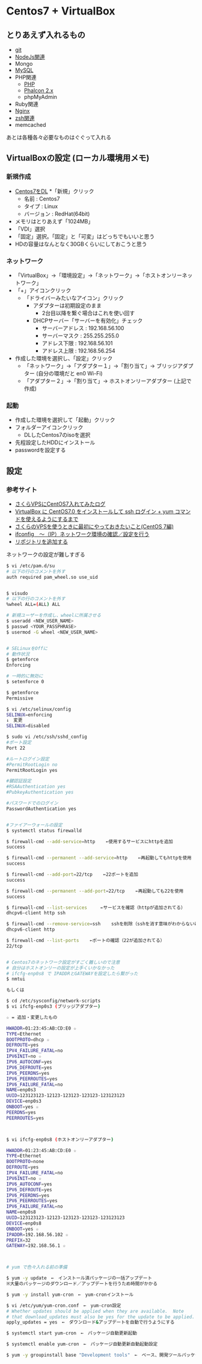# Centos7 + VirtualBox

## とりあえず入れるもの

* [git](git.md)
* [NodeJs関連](NodeJs.md)
* Mongo
* [MySQL](MySQL.md)
* PHP関連
	* [PHP](php.md)
	* [Phalcon 2.x](Phalcon.md)
	* phpMyAdmin
* Ruby関連
* [Nginx](Nginx.md)
* [zsh関連](zsh.md)
* memcached

あとは各種各々必要なものはぐぐって入れる



## VirtualBoxの設定 (ローカル環境用メモ)

### 新規作成

* [Centos7をDL](http://isoredirect.centos.org/centos/7/isos/x86_64/CentOS-7-x86_64-DVD-1503-01.iso)
*「新規」クリック
	* 名前 : Centos7
	* タイプ : Linux
	* バージョン : RedHat(64bit)
* メモリはとりあえず「1024MB」
* 「VDI」選択
* 「固定」選択。「固定」と「可変」はどっちでもいいと思う
* HDの容量はなんとなく30GBくらいにしておこうと思う


### ネットワーク

* 「VirtualBox」->「環境設定」->「ネットワーク」->「ホストオンリーネットワーク」
* 「+」アイコンクリック
	* 「ドライバーみたいなアイコン」クリック
		* アダプターは初期設定のまま
			* 2台目以降を繋ぐ場合はこれを使い回す
		* DHCPサーバー「サーバーを有効化」チェック
			* サーバーアドレス : 192.168.56.100
			* サーバーマスク : 255.255.255.0
			* アドレス下限 : 192.168.56.101
			* アドレス上限 : 192.168.56.254
* 作成した環境を選択し、「設定」クリック
	* 「ネットワーク」->「アダプター１」->「割り当て」-> ブリッジアダプター (自分の環境だと en0 Wi-Fi)
	* 「アダプター２」->「割り当て」-> ホストオンリーアダプター (上記で作成)


### 起動

* 作成した環境を選択して「起動」クリック
* フォルダーアイコンクリック
	* DLしたCentos7のisoを選択
* 先程設定したHDDにインストール
* passwordを設定する

## 設定

### 参考サイト

* [さくらVPSにCentOS7入れてみたログ](http://qiita.com/dansuke@github/items/4cb01478d135b706c8fd)
* [VirtualBox に CentOS7.0 をインストールして ssh ログイン + yum コマンドを使えるようにするまで](http://d.hatena.ne.jp/shouh/20150429/1430283666)
* [さくらのVPSを使うときに最初にやっておきたいこと(CentOS 7編)](http://server-setting.info/blog/sakura_vps_centos7_first_setup.html)
* [ifconfig　～（IP）ネットワーク環境の確認／設定を行う](http://www.atmarkit.co.jp/ait/articles/0109/29/news004.html)
* [リポジトリを追加する](http://www.server-world.info/query?os=CentOS_7&p=initial_conf&f=6)

ネットワークの設定が難しすぎる

```bash
$ vi /etc/pam.d/su
# 以下の行のコメントを外す
auth required pam_wheel.so use_uid


$ visudo
# 以下の行のコメントを外す
%wheel ALL=(ALL) ALL

# 新規ユーザーを作成し、wheelに所属させる
$ useradd <NEW_USER_NAME>
$ passwd <YOUR_PASSPHRASE>
$ usermod -G wheel <NEW_USER_NAME>


# SELinuxをOffに
# 動作状況
$ getenforce
Enforcing

# 一時的に無効に
$ setenforce 0

$ getenforce
Permissive

$ vi /etc/selinux/config
SELINUX=enforcing
↓　変更
SELINUX=disabled

$ sudo vi /etc/ssh/sshd_config
#ポート設定
Port 22

#ルートログイン設定
#PermitRootLogin no
PermitRootLogin yes

#鍵認証設定
#RSAAuthentication yes
#PubkeyAuthentication yes

#パスワードでのログイン
PasswordAuthentication yes


#ファイアーウォールの設定
$ systemctl status firewalld

$ firewall-cmd --add-service=http    ←使用するサービスにhttpを追加
success

$ firewall-cmd --permanent --add-service=http    ←再起動してもhttpを使用
success

$ firewall-cmd --add-port=22/tcp    ←22ポートを追加
success

$ firewall-cmd --permanent --add-port=22/tcp    ←再起動しても22を使用
success

$ firewall-cmd --list-services     ←サービスを確認（httpが追加されてる）
dhcpv6-client http ssh

$ firewall-cmd --remove-service=ssh    sshを削除（sshを消す意味がわからないけど、皆さんやってるので。理由は元気があったら調べる）
dhcpv6-client http

$ firewall-cmd --list-ports    ←ポートの確認（22が追加されてる）
22/tcp


# Centos7のネットワーク設定がすごく難しいので注意
# 自分はホストオンリーの設定が上手くいかなかった
# ifcfg-enp0s8 で IPADDRとGATEWAYを設定したら繋がった
$ nmtui

もしくは

$ cd /etc/sysconfig/network-scripts
$ vi ifcfg-enp0s3 (ブリッジアダプター)

☆ = 追加・変更したもの

HWADDR=01:23:45:AB:CD:E0 ☆
TYPE=Ethernet
BOOTPROTO=dhcp ☆
DEFROUTE=yes
IPV4_FAILURE_FATAL=no
IPV6INIT=no ☆
IPV6_AUTOCONF=yes
IPV6_DEFROUTE=yes
IPV6_PEERDNS=yes
IPV6_PEERROUTES=yes
IPV6_FAILURE_FATAL=no
NAME=enp0s3
UUID=123123123-12123-123123-123123-123123123
DEVICE=enp0s3
ONBOOT=yes ☆
PEERDNS=yes
PEERROUTES=yes



$ vi ifcfg-enp0s8 (ホストオンリーアダプター)

HWADDR=01:23:45:AB:CD:E0 ☆
TYPE=Ethernet
BOOTPROTO=none
DEFROUTE=yes
IPV4_FAILURE_FATAL=no
IPV6INIT=no ☆
IPV6_AUTOCONF=yes
IPV6_DEFROUTE=yes
IPV6_PEERDNS=yes
IPV6_PEERROUTES=yes
IPV6_FAILURE_FATAL=no
NAME=enp0s8
UUID=123123123-12123-123123-123123-123123123
DEVICE=enp0s8
ONBOOT=yes ☆
IPADDR=192.168.56.102 ☆
PREFIX=32
GATEWAY=192.168.56.1 ☆



# yum で色々入れる前の準備

$ yum -y update　←　インストール済パッケージの一括アップデート
※大量のパッケージのダウンロード／アップデートを行うため時間がかかる

$ yum -y install yum-cron　←　yum-cronインストール

$ vi /etc/yum/yum-cron.conf　←　yum-cron設定
# Whether updates should be applied when they are available.  Note
# that download_updates must also be yes for the update to be applied.
apply_updates = yes　←　ダウンロード&アップデートを自動で行うようにする

$ systemctl start yum-cron　←　パッケージ自動更新起動

$ systemctl enable yum-cron　←　パッケージ自動更新自動起動設定

$ yum -y groupinstall base "Development tools"　←　ベース、開発ツールパッケージ群インストール
```
